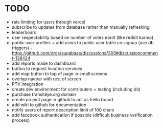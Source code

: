 # TODO

- rate limiting for users through vercel
- subscribe to updates from database rather than manually refreshing
- leaderboard
- user respectability based on number of votes earnt (like reddit karma)
- public user profiles + add users to public user table on signup (use db triggers) - <https://github.com/orgs/supabase/discussions/306#discussioncomment-138424>
- add reports made to dashboard
- button to request location services
- add map button to top of page in small screens
- overlap navbar with rest of screen
- PTV integration
- create dev environment for contributers + testing (including db)
- purchase transiteye.org domain
- create project page in github to act as trello board
- add wiki to github for documentation
- notify users of report description limit of 100 chars
- add facebook authentication if possible (difficult business verification process)
